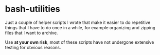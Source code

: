 # bash-utilities

Just a couple of helper scripts I wrote that make it easier to do repetitive things that I have to do once in a while, for example organizing and zipping files that I want to archive.

Use **at your own risk**, most of these scripts have not undergone extensive testing for obvious reasons.
